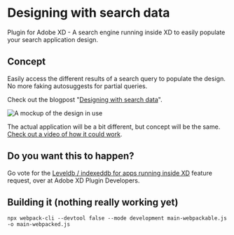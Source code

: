 # Designing with search data
Plugin for Adobe XD - A search engine running inside XD to easily populate your search application design.

## Concept
Easily access the different results of a search query to populate the design. No more faking autosuggests for partial queries.

Check out the blogpost "[Designing with search data](https://knowitlabs.no/designing-with-search-data-5c8b6b6d3fa1)".

![A mockup of the design in use](https://cdn-images-1.medium.com/max/2000/1*IHo4akTFtxOMqhkYsTS6VQ.png)

The actual application will be a bit different, but concept will be the same. [Check out a video of how it could work](https://youtu.be/A-rr1h-sjYw).

## Do you want this to happen?
Go vote for the [Leveldb / indexeddb for apps running inside XD](https://forums.adobexdplatform.com/t/leveldb-indexeddb-for-apps-running-inside-xd/241) feature request, over at Adobe XD Plugin Developers.


## Building it (nothing really working yet)
```console
npx webpack-cli --devtool false --mode development main-webpackable.js -o main-webpacked.js
```
